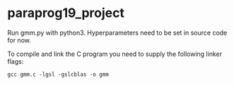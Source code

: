 # paraprog19_project

Run gmm.py with python3. Hyperparameters need to be set in source code for now.

To compile and link the C program you need to supply the following linker flags:
```
gcc gmm.c -lgsl -gslcblas -o gmm
```
